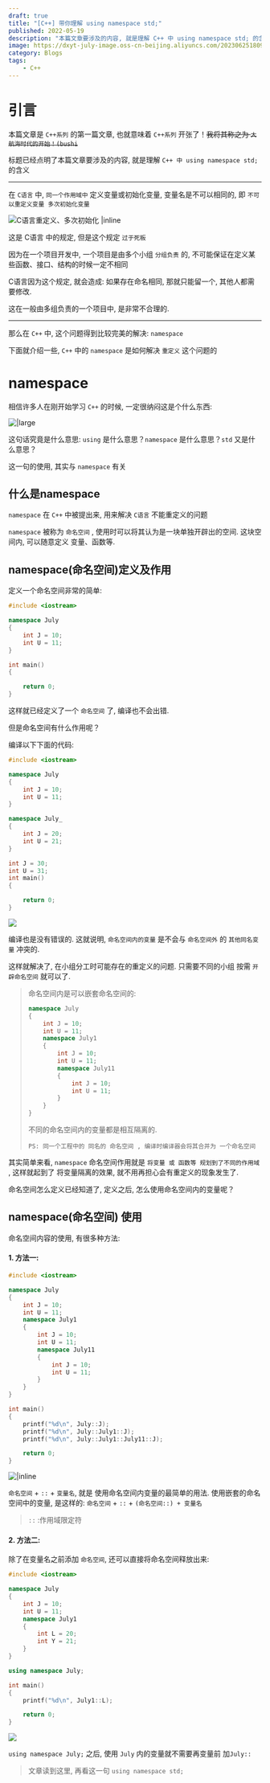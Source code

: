 ```yaml
---
draft: true
title: "[C++] 带你理解 using namespace std;"
published: 2022-05-19
description: "本篇文章要涉及的内容, 就是理解 C++ 中 using namespace std; 的含义"
image: https://dxyt-july-image.oss-cn-beijing.aliyuncs.com/202306251809044.webp
category: Blogs
tags:
    - C++
---
```


# 引言

本篇文章是 `C++系列` 的第一篇文章, 也就意味着 `C++系列` 开张了！~~我将其称之为 `大航海时代的开始！(bushi`~~

标题已经点明了本篇文章要涉及的内容, 就是理解 `C++ 中 using namespace std;` 的含义

---

在 `C语言` 中,  `同一个作用域中` 定义变量或初始化变量, 变量名是不可以相同的, 即 `不可以重定义变量 多次初始化变量`

![C语言重定义、多次初始化 |inline](https://humid1ch.oss-cn-shanghai.aliyuncs.com/20250711181045776.webp)

这是 C语言 中的规定, 但是这个规定 `过于死板`

因为在一个项目开发中, 一个项目是由多个小组 `分组负责` 的, 不可能保证在定义某些函数、接口、结构的时候一定不相同

C语言因为这个规定, 就会造成: 如果存在命名相同, 那就只能留一个, 其他人都需要修改.

这在一般由多组负责的一个项目中, 是非常不合理的.



---

那么在 `C++` 中, 这个问题得到比较完美的解决: `namespace`

下面就介绍一些, `C++` 中的 `namespace` 是如何解决 `重定义` 这个问题的



# namespace

相信许多人在刚开始学习 `C++` 的时候, 一定很纳闷这是个什么东西:

![|large](https://humid1ch.oss-cn-shanghai.aliyuncs.com/20250711181048864.webp)

这句话究竟是什么意思: `using` 是什么意思？`namespace` 是什么意思？`std` 又是什么意思？

这一句的使用, 其实与 `namespace` 有关

## 什么是namespace

`namespace` 在 `C++` 中被提出来, 用来解决 `C语言` 不能重定义的问题

`namespace` 被称为 `命名空间` , 使用时可以将其认为是一块单独开辟出的空间. 这块空间内, 可以随意定义 变量、函数等.

## namespace(命名空间)定义及作用

定义一个命名空间非常的简单:

```cpp
#include <iostream>

namespace July
{
    int J = 10;
    int U = 11;
}

int main()
{

    return 0;
}
```

这样就已经定义了一个 `命名空间` 了, 编译也不会出错.

但是命名空间有什么作用呢？

编译以下下面的代码:

```cpp
#include <iostream>

namespace July
{
    int J = 10;
    int U = 11;
}

namespace July_
{
    int J = 20;
    int U = 21;
}

int J = 30;
int U = 31;
int main()
{

    return 0;
}
```

![ ](https://humid1ch.oss-cn-shanghai.aliyuncs.com/20250711181051864.webp)

编译也是没有错误的. 这就说明, `命名空间内的变量` 是不会与 `命名空间外` 的 `其他同名变量` 冲突的.

这样就解决了, 在小组分工时可能存在的重定义的问题. 只需要不同的小组 按需 `开辟命名空间` 就可以了.

> 命名空间内是可以嵌套命名空间的:
>
> ```cpp
> namespace July
> {
>     int J = 10;
>     int U = 11;
>     namespace July1
>     {
>         int J = 10;
>         int U = 11;
>         namespace July11
>         {
>             int J = 10;
>             int U = 11;
>         }
>     }
> }
> ```
>
> 不同的命名空间内的变量都是相互隔离的.
>
> `PS: 同一个工程中的 同名的 命名空间 , 编译时编译器会将其合并为 一个命名空间`

其实简单来看, `namespace` 命名空间作用就是 `将变量 或 函数等 规划到了不同的作用域` , 这样就起到了 将变量隔离的效果, 就不用再担心会有重定义的现象发生了.

命名空间怎么定义已经知道了, 定义之后, 怎么使用命名空间内的变量呢？

## namespace(命名空间) 使用

命名空间内容的使用, 有很多种方法:

#### 1. 方法一:

```cpp
#include <iostream>

namespace July
{
    int J = 10;
    int U = 11;
    namespace July1
    {
        int J = 10;
        int U = 11;
        namespace July11
        {
            int J = 10;
            int U = 11;
        }
    }
}

int main()
{
    printf("%d\n", July::J);
    printf("%d\n", July::July1::J);
    printf("%d\n", July::July1::July11::J);

    return 0;
}
```

![ |inline](https://humid1ch.oss-cn-shanghai.aliyuncs.com/20250711181054861.webp)

`命名空间` + `::` + `变量名`, 就是 使用命名空间内变量的最简单的用法.
使用嵌套的命名空间中的变量, 是这样的: `命名空间` + `::` + `(命名空间::) + 变量名`

> `::` :作用域限定符

#### 2. 方法二:

除了在变量名之前添加 `命名空间`, 还可以直接将命名空间释放出来:

```cpp
#include <iostream>

namespace July
{
    int J = 10;
    int U = 11;
    namespace July1
    {
        int L = 20;
        int Y = 21;
    }
}

using namespace July;

int main()
{
    printf("%d\n", July1::L);

    return 0;
}
```

![](https://humid1ch.oss-cn-shanghai.aliyuncs.com/20250711181057056.webp)

`using namespace July;` 之后, 使用 `July` 内的变量就不需要再变量前 加`July::`

> 文章读到这里, 再看这一句 `using namespace std;`
